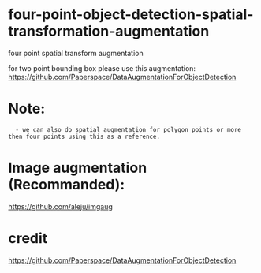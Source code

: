 # four-point-object-detection-spatial-transformation-augmentation
four point  spatial transform augmentation

for two point bounding box please use this augmentation:
https://github.com/Paperspace/DataAugmentationForObjectDetection

# Note: 
      - we can also do spatial augmentation for polygon points or more then four points using this as a reference.

# Image augmentation (Recommanded):
https://github.com/aleju/imgaug
# credit
https://github.com/Paperspace/DataAugmentationForObjectDetection
